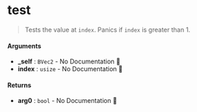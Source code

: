# test

>  Tests the value at `index`.
>  Panics if `index` is greater than 1.

#### Arguments

- **\_self** : `BVec2` \- No Documentation 🚧
- **index** : `usize` \- No Documentation 🚧

#### Returns

- **arg0** : `bool` \- No Documentation 🚧
